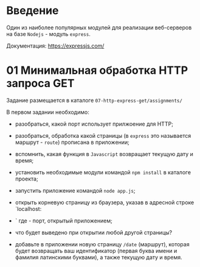 # Введение


Один из наиболее популярных модулей для реализации веб-серверов на базе `Nodejs` - 
модуль `express`.

Документация: https://expressjs.com/



# 01 Минимальная обработка HTTP запроса GET
                              

Задание размещается в каталоге `07-http-express-get/assignments/`                              

В первом задании необходимо:

- разобраться, какой порт использует прилжоение для HTTP;

- разобраться, обработка какой страницы (в `express` это называется маршрут - `route`) прописана в приложении;

- вспомнить, какая функция в `Javascript` возвращает текущую дату и время;


- установить необходимые модули командой `npm install` в каталоге проекта;

- запустить приложение командой `node app.js`;

- открыть корневую страницу из браузера, указав в адресной строке `localhost:<port>
- ` где <port> - порт, открытый приложением;

- что будет выведено при открытии любой другой страницы?

- добавьте в приложении новую страницу `/date` (маршрут), которая будет возвращать ваш идентификатор (первая буква имени и фамилия латинскими буквами), а также текущую дату и время. 

